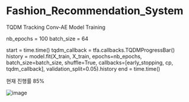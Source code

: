 # Fashion_Recommendation_System
TQDM Tracking Conv-AE Model Training

nb_epochs = 100
batch_size = 64

start = time.time()
tqdm_callback = tfa.callbacks.TQDMProgressBar()
history = model.fit(X_train, X_train, epochs=nb_epochs, batch_size=batch_size, shuffle=True,
                    callbacks=[early_stopping, cp, tqdm_callback], validation_split=0.05).history
end = time.time()

현재 진행률 85%

![image](https://img1.daumcdn.net/thumb/R720x0/?fname=https%3A%2F%2Ft1.daumcdn.net%2Fliveboard%2FCodibook%2Ff25ad16fbf5e4282b18e7499d6dcfcf2.JPG)
